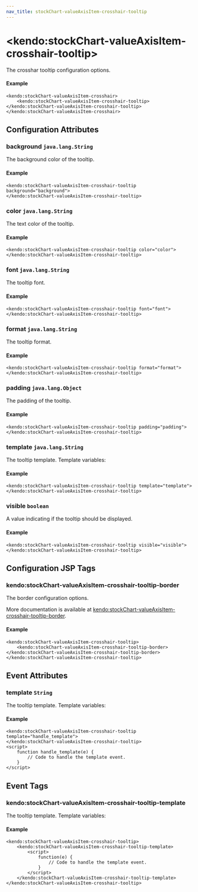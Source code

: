 ```yaml
---
nav_title: stockChart-valueAxisItem-crosshair-tooltip
---
```


# \<kendo:stockChart-valueAxisItem-crosshair-tooltip\>

The crosshar tooltip configuration options.

#### Example
    <kendo:stockChart-valueAxisItem-crosshair>
        <kendo:stockChart-valueAxisItem-crosshair-tooltip></kendo:stockChart-valueAxisItem-crosshair-tooltip>
    </kendo:stockChart-valueAxisItem-crosshair>

## Configuration Attributes

### background `java.lang.String`

The background color of the tooltip.

#### Example
    <kendo:stockChart-valueAxisItem-crosshair-tooltip background="background">
    </kendo:stockChart-valueAxisItem-crosshair-tooltip>

### color `java.lang.String`

The text color of the tooltip.

#### Example
    <kendo:stockChart-valueAxisItem-crosshair-tooltip color="color">
    </kendo:stockChart-valueAxisItem-crosshair-tooltip>

### font `java.lang.String`

The tooltip font.

#### Example
    <kendo:stockChart-valueAxisItem-crosshair-tooltip font="font">
    </kendo:stockChart-valueAxisItem-crosshair-tooltip>

### format `java.lang.String`

The tooltip format.

#### Example
    <kendo:stockChart-valueAxisItem-crosshair-tooltip format="format">
    </kendo:stockChart-valueAxisItem-crosshair-tooltip>

### padding `java.lang.Object`

The padding of the tooltip.

#### Example
    <kendo:stockChart-valueAxisItem-crosshair-tooltip padding="padding">
    </kendo:stockChart-valueAxisItem-crosshair-tooltip>

### template `java.lang.String`

The tooltip template.
Template variables:

#### Example
    <kendo:stockChart-valueAxisItem-crosshair-tooltip template="template">
    </kendo:stockChart-valueAxisItem-crosshair-tooltip>

### visible `boolean`

A value indicating if the tooltip should be displayed.

#### Example
    <kendo:stockChart-valueAxisItem-crosshair-tooltip visible="visible">
    </kendo:stockChart-valueAxisItem-crosshair-tooltip>


##  Configuration JSP Tags

### kendo:stockChart-valueAxisItem-crosshair-tooltip-border

The border configuration options.

More documentation is available at [kendo:stockChart-valueAxisItem-crosshair-tooltip-border](/kendo-ui/api/wrappers/jsp/stockchart/valueaxisitem-crosshair-tooltip-border).

#### Example

    <kendo:stockChart-valueAxisItem-crosshair-tooltip>
        <kendo:stockChart-valueAxisItem-crosshair-tooltip-border></kendo:stockChart-valueAxisItem-crosshair-tooltip-border>
    </kendo:stockChart-valueAxisItem-crosshair-tooltip>


## Event Attributes

### template `String`

The tooltip template.
Template variables:


#### Example
    <kendo:stockChart-valueAxisItem-crosshair-tooltip template="handle_template">
    </kendo:stockChart-valueAxisItem-crosshair-tooltip>
    <script>
        function handle_template(e) {
            // Code to handle the template event.
        }
    </script>

## Event Tags

### kendo:stockChart-valueAxisItem-crosshair-tooltip-template

The tooltip template.
Template variables:


#### Example
    <kendo:stockChart-valueAxisItem-crosshair-tooltip>
        <kendo:stockChart-valueAxisItem-crosshair-tooltip-template>
            <script>
                function(e) {
                    // Code to handle the template event.
                }
            </script>
        </kendo:stockChart-valueAxisItem-crosshair-tooltip-template>
    </kendo:stockChart-valueAxisItem-crosshair-tooltip>

